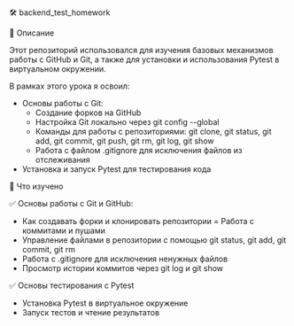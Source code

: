🛠️ backend_test_homework

📌 Описание

Этот репозиторий использовался для изучения базовых механизмов работы с GitHub и Git, а также для установки и использования Pytest в виртуальном окружении.

В рамках этого урока я освоил:

- Основы работы с Git:
  - Создание форков на GitHub
  - Настройка Git локально через git config --global
  - Команды для работы с репозиториями: git clone, git status, git add, git commit, git push, git rm, git log, git show
  - Работа с файлом .gitignore для исключения файлов из отслеживания
- Установка и запуск Pytest для тестирования кода

🚀 Что изучено

✅ Основы работы с Git и GitHub:
- Как создавать форки и клонировать репозитории
= Работа с коммитами и пушами
- Управление файлами в репозитории с помощью git status, git add, git commit, git rm
- Работа с .gitignore для исключения ненужных файлов
- Просмотр истории коммитов через git log и git show

✅ Основы тестирования с Pytest
- Установка Pytest в виртуальное окружение
- Запуск тестов и чтение результатов
